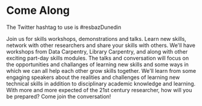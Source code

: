 # Come Along

<p>The Twitter hashtag to use is #resbazDunedin</p>

<p>Join us for skills workshops, demonstrations and talks. Learn new skills, network with other researchers and share your skills with others. We'll have workshops from Data Carpentry, Library Carpentry, and along with other exciting part-day skills modules.  The talks and conversation will focus on the opportunities and challanges of learning new skills and some ways in which we can all help each other grow skills together. We'll learn from some engaging speakers about the realities and challenges of learning new technical skills in addition to disciplinary academic knowledge and learning. With more and more expected of the 21st century researcher, how will you be prepared? Come join the conversation!</p>
  
 